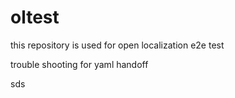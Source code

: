 # oltest
this repository is used for open localization e2e test

trouble shooting for yaml handoff

sds


<!--HONumber=Apr16_HO2-->


